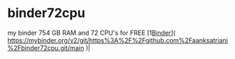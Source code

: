 # binder72cpu
my binder 754 GB RAM and 72 CPU's for FREE
[1[Binder]( https://mybinder.org/badge_logo.svg )]( https://mybinder.org/v2/git/https%3A%2F%2Fgithub.com%2Faanksatriani%2Fbinder72cpu.git/main )|
